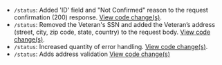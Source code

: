 - `/status`: Added 'ID' field and "Not Confirmed" reason to the request confirmation (200) response. [View code change(s)](https://github.com/department-of-veterans-affairs/lighthouse-veteran-confirmation/pull/72).
- `/status`: Removed the Veteran's SSN and added the Veteran’s address (street, city, zip code, state, country) to the request body. [View code change(s)](https://github.com/department-of-veterans-affairs/lighthouse-veteran-confirmation/pull/14). 
- `/status`: Increased quantity of error handling. [View code change(s)](https://github.com/department-of-veterans-affairs/lighthouse-veteran-confirmation/pull/62).
- `/status`: Adds address validation [View code change(s)](https://github.com/department-of-veterans-affairs/lighthouse-veteran-confirmation/pull/68)



